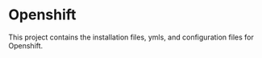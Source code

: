 # Openshift

This project contains the installation files, ymls, and configuration files for Openshift.